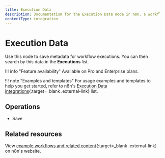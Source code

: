 ```yaml
---
title: Execution Data
description: Documentation for the Execution Data node in n8n, a workflow automation platform. Includes guidance on usage, and links to examples.
contentType: integration
---
```


# Execution Data

Use this node to save metadata for workflow executions. You can then search by this data in the **Executions** list.

!!! info "Feature availability"
	Available on Pro and Enterprise plans.

!!! note "Examples and templates"
	For usage examples and templates to help you get started, refer to n8n's [Execution Data integrations](https://n8n.io/integrations/execution-data/){:target=_blank .external-link} list.

## Operations

* Save

## Related resources

View [example workflows and related content](https://n8n.io/integrations/execution-data/){:target=_blank .external-link} on n8n's website.
